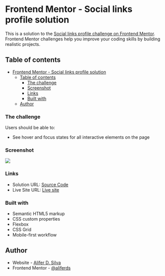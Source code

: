 # Frontend Mentor - Social links profile solution

This is a solution to the [Social links profile challenge on Frontend Mentor](https://www.frontendmentor.io/challenges/social-links-profile-UG32l9m6dQ). Frontend Mentor challenges help you improve your coding skills by building realistic projects. 

## Table of contents

- [Frontend Mentor - Social links profile solution](#frontend-mentor---social-links-profile-solution)
  - [Table of contents](#table-of-contents)
    - [The challenge](#the-challenge)
    - [Screenshot](#screenshot)
    - [Links](#links)
    - [Built with](#built-with)
  - [Author](#author)

### The challenge

Users should be able to:

- See hover and focus states for all interactive elements on the page

### Screenshot

![](./screenshot.jpg)


### Links

- Solution URL: [Source Code](https://github.com/aliferds/social-link-profile-page)
- Live Site URL: [Live site](https://aliferds.github.io/social-link-profile-page/)

### Built with

- Semantic HTML5 markup
- CSS custom properties
- Flexbox
- CSS Grid
- Mobile-first workflow


## Author

- Website - [Alifer D. Silva](https://vercel.com/aliferds-projects/myportifolio/LrR7Bco3HpNTSdjk1kSdutu96nSr)
- Frontend Mentor - [@aliferds](https://www.frontendmentor.io/profile/aliferds)